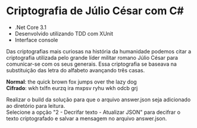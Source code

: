 # Criptografia de Júlio César com C#


* .Net Core 3.1  
* Desenvolvido utilizando TDD com XUnit  
* Interface console




Das criptografias mais curiosas na história da humanidade podemos citar a criptografia utilizada pelo grande líder militar romano Júlio César para comunicar-se com os seus generais. Essa criptografia se baseava na substituição das letra do alfabeto avançando três casas.

__Normal__:  the quick brown fox jumps over the lazy dog  
__Cifrado__: wkh txlfn eurzq ira mxpsv ryhu wkh odcb grj  




Realizar o build da solução para que o arquivo answer.json seja adicionado ao diretório para leitura.  
Selecione a opção "2 - Decrifar texto - Atualizar JSON" para decifrar o texto criptografado e salvar a mensagem no arquivo answer.json. 
